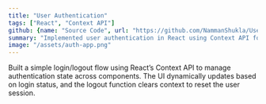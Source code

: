 ```yaml
---
title: "User Authentication"
tags: ["React", "Context API"]
github: {name: "Source Code", url: "https://github.com/NammanShukla/UserAuth"}
summary: "Implemented user authentication in React using Context API for login state management."
image: "/assets/auth-app.png"
---
```


Built a simple login/logout flow using React’s Context API to manage authentication state across components. The UI dynamically updates based on login status, and the logout function clears context to reset the user session.